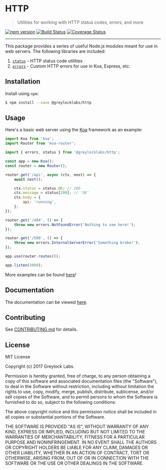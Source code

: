 # HTTP

> Utilities for working with HTTP status codes, errors, and more

[![npm version](https://badge.fury.io/js/%40greylocklabs%2Fhttp.svg)](https://badge.fury.io/js/%40greylocklabs%2Fhttp)
[![Build Status](https://travis-ci.org/greylocklabs/http.svg?branch=master)](https://travis-ci.org/greylocklabs/http)
[![Coverage Status](https://coveralls.io/repos/github/greylocklabs/http/badge.svg?branch=master)](https://coveralls.io/github/greylocklabs/http?branch=master)

---

This package provides a series of useful Node.js modules meant for use in web servers. The following libraries are
included:

1. [`status`](src/status) - HTTP status code utilities
2. [`errors`](src/errors) - Custom HTTP errors for use in Koa, Express, etc.

## Installation

Install using `npm`:

```sh
$ npm install --save @greylocklabs/http
```

## Usage

Here's a basic web server using the [Koa](http://koajs.com) framework as an example:

```js
import Koa from 'koa';
import Router from 'koa-router';

import { errors, status } from '@greylocklabs/http';

const app = new Koa();
const router = new Router();

router.get('/api', async (ctx, next) => {
    await next();

    ctx.status = status.OK; // 200
    ctx.message = status[200]; // 'OK'
    ctx.body = {
        api: 'running',
    };
});

router.get('/404', () => {
    throw new errors.NotFoundError('Nothing to see here!');
});

router.get('/500', () => {
    throw new errors.InternalServerError('Something broke!');
});

app.use(router.routes());

app.listen(3000);
```

More examples can be found [here](examples)!

## Documentation

The documentation can be viewed [here](https://doclets.io/greylocklabs/http/master).

## Contributing

See [CONTRIBUTING.md](.github/CONTRIBUTING.md) for details.

## License

MIT License

Copyright (c) 2017 Greylock Labs.

Permission is hereby granted, free of charge, to any person obtaining a copy
of this software and associated documentation files (the "Software"), to deal
in the Software without restriction, including without limitation the rights
to use, copy, modify, merge, publish, distribute, sublicense, and/or sell
copies of the Software, and to permit persons to whom the Software is
furnished to do so, subject to the following conditions:

The above copyright notice and this permission notice shall be included in all
copies or substantial portions of the Software.

THE SOFTWARE IS PROVIDED "AS IS", WITHOUT WARRANTY OF ANY KIND, EXPRESS OR
IMPLIED, INCLUDING BUT NOT LIMITED TO THE WARRANTIES OF MERCHANTABILITY,
FITNESS FOR A PARTICULAR PURPOSE AND NONINFRINGEMENT. IN NO EVENT SHALL THE
AUTHORS OR COPYRIGHT HOLDERS BE LIABLE FOR ANY CLAIM, DAMAGES OR OTHER
LIABILITY, WHETHER IN AN ACTION OF CONTRACT, TORT OR OTHERWISE, ARISING FROM,
OUT OF OR IN CONNECTION WITH THE SOFTWARE OR THE USE OR OTHER DEALINGS IN THE
SOFTWARE.

